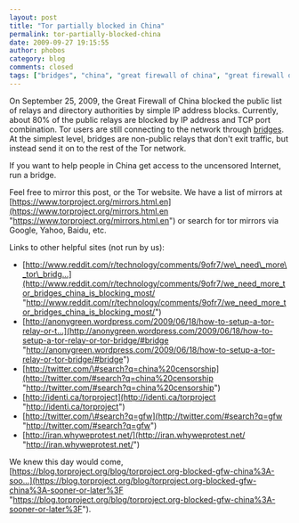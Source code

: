 ```yaml
---
layout: post
title: "Tor partially blocked in China"
permalink: tor-partially-blocked-china
date: 2009-09-27 19:15:55
author: phobos
category: blog
comments: closed
tags: ["bridges", "china", "great firewall of china", "great firewall of iran", "October 1", "tor blocked"]
---
```


On September 25, 2009, the Great Firewall of China blocked the public list of relays and directory authorities by simple IP address blocks. Currently, about 80% of the public relays are blocked by IP address and TCP port combination. Tor users are still connecting to the network through [bridges](https://www.torproject.org/bridges). At the simplest level, bridges are non-public relays that don't exit traffic, but instead send it on to the rest of the Tor network.

If you want to help people in China get access to the uncensored Internet, run a bridge.

Feel free to mirror this post, or the Tor website. We have a list of mirrors at [https://www.torproject.org/mirrors.html.en](https://www.torproject.org/mirrors.html.en "https://www.torproject.org/mirrors.html.en") or search for tor mirrors via Google, Yahoo, Baidu, etc.

Links to other helpful sites (not run by us):

<!-- more -->

-   [http://www.reddit.com/r/technology/comments/9ofr7/we\_need\_more\_tor\_bridg...](http://www.reddit.com/r/technology/comments/9ofr7/we_need_more_tor_bridges_china_is_blocking_most/ "http://www.reddit.com/r/technology/comments/9ofr7/we_need_more_tor_bridges_china_is_blocking_most/")
-   [http://anonygreen.wordpress.com/2009/06/18/how-to-setup-a-tor-relay-or-t...](http://anonygreen.wordpress.com/2009/06/18/how-to-setup-a-tor-relay-or-tor-bridge/#bridge "http://anonygreen.wordpress.com/2009/06/18/how-to-setup-a-tor-relay-or-tor-bridge/#bridge")
-   [http://twitter.com/\#search?q=china%20censorship](http://twitter.com/#search?q=china%20censorship "http://twitter.com/#search?q=china%20censorship")
-   [http://identi.ca/torproject](http://identi.ca/torproject "http://identi.ca/torproject")
-   [http://twitter.com/\#search?q=gfw](http://twitter.com/#search?q=gfw "http://twitter.com/#search?q=gfw")
-   [http://iran.whyweprotest.net/](http://iran.whyweprotest.net/ "http://iran.whyweprotest.net/")

We knew this day would come, [https://blog.torproject.org/blog/torproject.org-blocked-gfw-china%3A-soo...](https://blog.torproject.org/blog/torproject.org-blocked-gfw-china%3A-sooner-or-later%3F "https://blog.torproject.org/blog/torproject.org-blocked-gfw-china%3A-sooner-or-later%3F").
